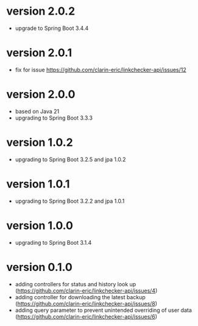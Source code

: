 # version 2.0.2
- upgrade to Spring Boot 3.4.4

# version 2.0.1
- fix for issue https://github.com/clarin-eric/linkchecker-api/issues/12

# version 2.0.0
- based on Java 21
- upgrading to Spring Boot 3.3.3

# version 1.0.2
- upgrading to Spring Boot 3.2.5 and jpa 1.0.2

# version 1.0.1
- upgrading to Spring Boot 3.2.2 and jpa 1.0.1

# version 1.0.0
- upgrading to Spring Boot 3.1.4

# version 0.1.0
- adding controllers for status and history look up (https://github.com/clarin-eric/linkchecker-api/issues/4)
- adding controller for downloading the latest backup (https://github.com/clarin-eric/linkchecker-api/issues/8)
- adding query parameter to prevent unintended overriding of user data (https://github.com/clarin-eric/linkchecker-api/issues/6)
